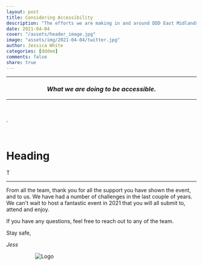 ```yaml
---
layout: post
title: Considering Accessibility
description: "The efforts we are making in and around DDD East Midlands to ensure our event is accessible."
date: 2021-04-04
cover: "/assets/header_image.jpg"
image: "assets/img/2021-04-04/twitter.jpg"
author: Jessica White
categories: [dddem]
comments: false
share: true
---
```


----
<center>
<h3 class="quote"><i>What we are doing to be accessible.</i> </h3>
</center>

---
<br/>

.

<br/>

# Heading

T

---


From all the team, thank you for all the support you have shown the event, and to us. We have had a number of challenges in the last couple of years. We can't wait to host a fantastic event in 2021 that you will all submit to, attend and enjoy.

If you have any questions, feel free to reach out to any of the team. 

Stay safe,

_Jess_

<div style="text-align:center; width:20%; margin-left: 10%;" markdown="1">
<img src="{{site.baseurl}}/assets/logo.png" alt="Logo">
</div>

